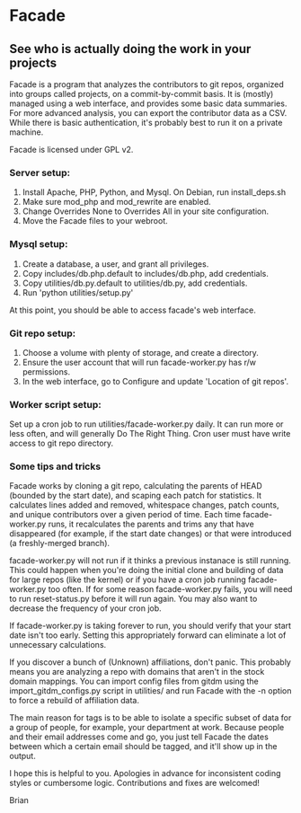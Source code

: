 # Facade
## See who is actually doing the work in your projects

Facade is a program that analyzes the contributors to git repos, organized into
groups called projects, on a commit-by-commit basis.  It is (mostly) managed
using a web interface, and provides some basic data summaries.  For more
advanced analysis, you can export the contributor data as a CSV.  While there is
basic authentication, it's probably best to run it on a private machine.

Facade is licensed under GPL v2.

### Server setup:

1. Install Apache, PHP, Python, and Mysql. On Debian, run install_deps.sh
2. Make sure mod_php and mod_rewrite are enabled.
3. Change Overrides None to Overrides All in your site configuration.
4. Move the Facade files to your webroot.

### Mysql setup:

1. Create a database, a user, and grant all privileges.
2. Copy includes/db.php.default to includes/db.php, add credentials.
3. Copy utilities/db.py.default to utilities/db.py, add credentials.
4. Run 'python utilities/setup.py'

At this point, you should be able to access facade's web interface.

### Git repo setup:

1. Choose a volume with plenty of storage, and create a directory.
2. Ensure the user account that will run facade-worker.py has r/w permissions.  
3. In the web interface, go to Configure and update 'Location of git repos'.

### Worker script setup:

Set up a cron job to run utilities/facade-worker.py daily.  It can run more
or less often, and will generally Do The Right Thing. Cron user must have write
access to git repo directory.

### Some tips and tricks

Facade works by cloning a git repo, calculating the parents of HEAD (bounded by
the start date), and scaping each patch for statistics. It calculates lines
added and removed, whitespace changes, patch counts, and unique contributors
over a given period of time. Each time facade-worker.py runs, it recalculates
the parents and trims any that have disappeared (for example, if the start date
changes) or that were introduced (a freshly-merged branch).

facade-worker.py will not run if it thinks a previous instanace is still
running.  This could happen when you're doing the initial clone and building of
data for large repos (like the kernel) or if you have a cron job running
facade-worker.py too often.  If for some reason facade-worker.py fails, you will
need to run reset-status.py before it will run again.  You may also want to
decrease the frequency of your cron job.

If facade-worker.py is taking forever to run, you should verify that your start
date isn't too early.  Setting this appropriately forward can eliminate a lot of
unnecessary calculations.

If you discover a bunch of (Unknown) affiliations, don't panic. This probably
means you are analyzing a repo with domains that aren't in the stock domain
mappings.  You can import config files from gitdm using the
import_gitdm_configs.py script in utilities/ and run Facade with the -n option
to force a rebuild of affiliation data.

The main reason for tags is to be able to isolate a specific subset of data for
a group of people, for example, your department at work.  Because people and
their email addresses come and go, you just tell Facade the dates between which
a certain email should be tagged, and it'll show up in the output.

I hope this is helpful to you.  Apologies in advance for inconsistent coding
styles or cumbersome logic.  Contributions and fixes are welcomed!

Brian
